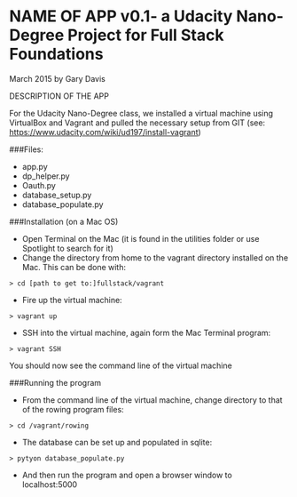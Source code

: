# NAME OF APP v0.1- a Udacity Nano-Degree Project for Full Stack Foundations
March 2015 by Gary Davis

DESCRIPTION OF THE APP


For the Udacity Nano-Degree class, we installed a virtual machine using VirtualBox and Vagrant and pulled the necessary setup from GIT (see: https://www.udacity.com/wiki/ud197/install-vagrant)

###Files:
* app.py
* dp_helper.py
* Oauth.py
* database_setup.py
* database_populate.py

###Installation (on a Mac OS)
* Open Terminal on the Mac (it is found in the utilities folder or use Spotlight to search for it)
* Change the directory from home to the vagrant directory installed on the Mac.  This can be done with:
```ShellSession
> cd [path to get to:]fullstack/vagrant  
```
* Fire up the virtual machine: 
```ShellSession 
> vagrant up
```  
* SSH into the virtual machine, again form the Mac Terminal program: 
```ShellSession 
> vagrant SSH  
```
  You should now see the command line of the virtual machine


###Running the program

* From the command line of the virtual machine, change directory to that of the rowing program files:
```ShellSession
> cd /vagrant/rowing
```

* The database can be set up and populated in sqlite:
```>python database_setup.py
> pytyon database_populate.py
```

* And then run the program and open a browser window to localhost:5000
```> python app.py
```








